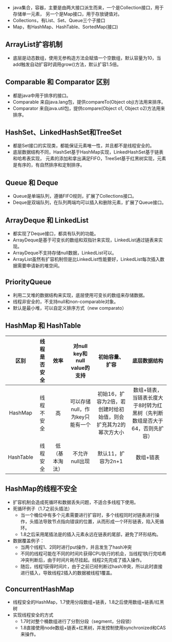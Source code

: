 * java集合，容器，主要是由两大接口派生而来，一个是Collection接口，用于存储单一元素， 另一个是Map接口，用于存放键值对。
* Collections，有List、Set、Queue三个子接口
* Map，有HashMap、HashTable、SortedMap(接口)

##  ArrayList扩容机制
* 底层是动态数组，使用无参构造方法会赋值一个空数组，默认容量为10，当add触发自动扩容时调用grow()方法，默认扩容1.5倍。

## Comparable 和 Comparator 区别
* 都是java中用于排序的接口。
* Comparable 来自java.lang包，提供compareTo(Object obj)方法用来排序。
* Comparator 来自java.util包，提供compare(Object o1, Object o2)方法用来排序。

## HashSet、LinkedHashSet和TreeSet
* 都是Set接口的实现类，都能保证元素唯一性，并且都不是线程安全的。
* 底层数据结构不同，HashSet基于HashMap实现，LinkedHashSet基于链表和哈希表实现，
元素的添加和拿出满足FIFO，TreeSet基于红黑树实现，元素是有序的，有自然排序和定制排序。

## Queue 和 Deque
* Queue是单端队列，遵循FIFO规则，扩展了Collections接口。
* Deque是双端队列，在队列两端均可以插入和删除元素，扩展了Queue接口。

## ArrayDeque 和 LinkedList
* 都实现了Deque接口，都具有队列的功能。
* ArrayDeque是基于可变长的数组和双指针来实现，LinkedList通过链表来实现。
* ArrayDeque不支持存储null数据，LinkedList可以。
* ArrayList虽然有扩容机制但是比LinkedList性能要好，LinkedList每次插入数据需要申请新的堆空间。

## PriorityQueue
* 利用二叉堆的数据结构来实现，底层使用可变长的数组来存储数据。
* 线程非安全的，不支持null和non-comparable对象。
* 默认是最小堆，可以自定义排序方式（new comparato）

## HashMap 和 HashTable
|区别|线程是否安全|效率|对null key和null value的支持|初始容量、扩容|底层数据结构|
|:--:|:--:|:--:|:--:|:--:|:--:|
|HashMap|线程不安全|高|可以存储null，作为key只能有一个|初始16，扩容为2倍，若创建时给初始值，则会扩充其为2的幂次方大小|数组+链表，当链表长度大于8时转为红黑树（先判断数组是否大于64，否则先扩容）|
|HashTable|线程安全|低（基本淘汰）|不允许null出现|默认11，扩容为2n+1|数组+链表|

## HashMap的线程不安全
* 扩容机制会造成死循环和数据丢失问题，不适合多线程下使用。
* 死循环例子（1.7之前头插法）
    * 当一个桶位中有多个元素需要进行扩容时，多个线程同时对链表进行操作，头插法导致节点指向错误的位置，从而形成一个环形链表，陷入死循环。
    * 1.8之后采用尾插法是的插入元素永远在链表的尾部，避免了环形结构。
* 数据覆盖例子：
    * 当两个线程1、2同时进行put操作，并且发生了hash冲突
    * 不同的线程可能在不同的时间片获得CPU执行的机会，当线程1执行完哈希冲突判断后，由于时间片耗尽挂起。线程2先完成了插入操作。
    * 随后，线程1获得时间片，由于之前已经判断过hash冲突，所以此时直接进行插入，导致线程2插入的数据被线程1覆盖。

## ConcurrentHashMap
* 线程安全的HashMap，1.7使用分段数组+链表，1.8之后使用数组+链表/红黑树
* 实现线程安全的方式
    * 1.7时对整个桶数组进行了分割分段（segment，分段锁）
    * 1.8直接使用node数组+链表+红黑树，并发控制使用synchronized和CAS来操作。
